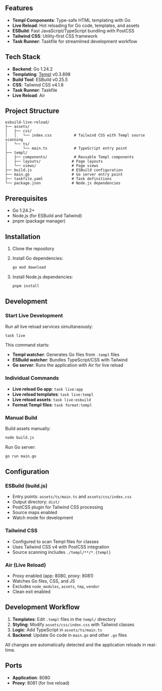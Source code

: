 ## Features

- **Templ Components**: Type-safe HTML templating with Go
- **Live Reload**: Hot reloading for Go code, templates, and assets
- **ESBuild**: Fast JavaScript/TypeScript bundling with PostCSS
- **Tailwind CSS**: Utility-first CSS framework
- **Task Runner**: Taskfile for streamlined development workflow

## Tech Stack

- **Backend**: Go 1.24.2
- **Templating**: [Templ](https://templ.guide/) v0.3.898
- **Build Tool**: ESBuild v0.25.5
- **CSS**: Tailwind CSS v4.1.8
- **Task Runner**: Taskfile
- **Live Reload**: Air

## Project Structure

```
esbuild-live-reload/
├── assets/
│   ├── css/
│   │   └── index.css          # Tailwind CSS with Templ source scanning
│   └── ts/
│       └── main.ts            # TypeScript entry point
├── templ/
│   ├── components/            # Reusable Templ components
│   ├── layouts/              # Page layouts
│   └── views/                # Page views
├── build.js                  # ESBuild configuration
├── main.go                   # Go server entry point
├── taskfile.yaml             # Task definitions
└── package.json              # Node.js dependencies
```

## Prerequisites

- Go 1.24.2+
- Node.js (for ESBuild and Tailwind)
- pnpm (package manager)

## Installation

1. Clone the repository
2. Install Go dependencies:
   ```bash
   go mod download
   ```

3. Install Node.js dependencies:
   ```bash
   pnpm install
   ```

## Development

### Start Live Development

Run all live reload services simultaneously:

```bash
task live
```

This command starts:
- **Templ watcher**: Generates Go files from `.templ` files
- **ESBuild watcher**: Bundles TypeScript/CSS with Tailwind
- **Go server**: Runs the application with Air for live reload

### Individual Commands

- **Live reload Go app**: `task live:app`
- **Live reload templates**: `task live:templ`
- **Live reload assets**: `task live:esbuild`
- **Format Templ files**: `task format:templ`

### Manual Build

Build assets manually:
```bash
node build.js
```

Run Go server:
```bash
go run main.go
```

## Configuration

### ESBuild (build.js)
- Entry points: `assets/ts/main.ts` and `assets/css/index.css`
- Output directory: `dist/`
- PostCSS plugin for Tailwind CSS processing
- Source maps enabled
- Watch mode for development

### Tailwind CSS
- Configured to scan Templ files for classes
- Uses Tailwind CSS v4 with PostCSS integration
- Source scanning includes `./templ/**/*.{templ}`

### Air (Live Reload)
- Proxy enabled (app: 8080, proxy: 8081)
- Watches Go files, CSS, and JS
- Excludes `node_modules`, `assets`, `tmp`, `vendor`
- Clean exit enabled

## Development Workflow

1. **Templates**: Edit `.templ` files in the `templ/` directory
2. **Styling**: Modify `assets/css/index.css` with Tailwind classes
3. **Logic**: Add TypeScript in `assets/ts/main.ts`
4. **Backend**: Update Go code in `main.go` and other `.go` files

All changes are automatically detected and the application reloads in real-time.

## Ports

- **Application**: 8080
- **Proxy**: 8081 (for live reload)
